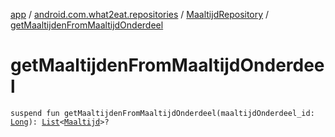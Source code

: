 [app](../../index.md) / [android.com.what2eat.repositories](../index.md) / [MaaltijdRepository](index.md) / [getMaaltijdenFromMaaltijdOnderdeel](./get-maaltijden-from-maaltijd-onderdeel.md)

# getMaaltijdenFromMaaltijdOnderdeel

`suspend fun getMaaltijdenFromMaaltijdOnderdeel(maaltijdOnderdeel_id: `[`Long`](https://kotlinlang.org/api/latest/jvm/stdlib/kotlin/-long/index.html)`): `[`List`](https://kotlinlang.org/api/latest/jvm/stdlib/kotlin.collections/-list/index.html)`<`[`Maaltijd`](../../android.com.what2eat.model/-maaltijd/index.md)`>?`